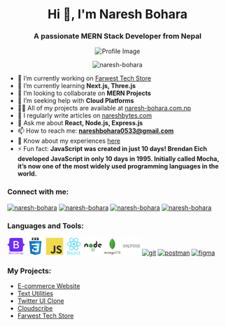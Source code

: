<h1 align="center">Hi 👋, I'm Naresh Bohara</h1>
<h3 align="center">A passionate MERN Stack Developer from Nepal</h3>

<div align="center">
  <img src="https://naresh-bohara.com.np/assets/logo3-O_p_glfc.jpg" alt="Profile Image" width="150" height="150"  />
</div>


<p align="center">
  <img src="https://komarev.com/ghpvc/?username=naresh-bohara&label=Profile%20views&color=0e75b6&style=flat" alt="naresh-bohara" />
</p>

- 🔭 I’m currently working on [Farwest Tech Store](http://farwesttechstore.com.np)
- 🌱 I’m currently learning **Next.js, Three.js**
- 👯 I’m looking to collaborate on **MERN Projects**
- 🤝 I’m seeking help with **Cloud Platforms**
- 👨‍💻 All of my projects are available at [naresh-bohara.com.np](http://naresh-bohara.com.np)
- 📝 I regularly write articles on [nareshbytes.com](http://nareshbytes.com)
- 💬 Ask me about **React, Node.js, Express.js**
- 📫 How to reach me: **nareshbohara0533@gmail.com**
- 📄 Know about my experiences [here](https://res.cloudinary.com/dns4bpoho/image/upload/v1726149712/MY_RESUME/nfixrglykjxbyulsgo3l.jpg)
- ⚡ Fun fact: **JavaScript was created in just 10 days! Brendan Eich developed JavaScript in only 10 days in 1995. Initially called Mocha, it’s now one of the most widely used programming languages in the world.**

<h3 align="left">Connect with me:</h3>
<p align="left">
  <a href="https://x.com/nareshbohara113" target="blank"><img align="center" src="https://raw.githubusercontent.com/rahuldkjain/github-profile-readme-generator/master/src/images/icons/Social/twitter.svg" alt="naresh-bohara" height="30" width="40" /></a>
  <a href="https://www.linkedin.com/in/naresh-bohara-108184261/" target="blank"><img align="center" src="https://raw.githubusercontent.com/rahuldkjain/github-profile-readme-generator/master/src/images/icons/Social/linked-in-alt.svg" alt="naresh-bohara" height="30" width="40" /></a>
  <a href="https://www.facebook.com/profile.php?id=100056763829349" target="blank"><img align="center" src="https://raw.githubusercontent.com/rahuldkjain/github-profile-readme-generator/master/src/images/icons/Social/facebook.svg" alt="naresh-bohara" height="30" width="40" /></a>
  <a href="https://instagram.com/nareshbohara113" target="blank"><img align="center" src="https://raw.githubusercontent.com/rahuldkjain/github-profile-readme-generator/master/src/images/icons/Social/instagram.svg" alt="naresh-bohara" height="30" width="40" /></a>
</p>

<h3 align="left">Languages and Tools:</h3>
<p align="left">
  <a href="https://getbootstrap.com" target="_blank" rel="noreferrer"><img src="https://raw.githubusercontent.com/devicons/devicon/master/icons/bootstrap/bootstrap-plain-wordmark.svg" alt="bootstrap" width="40" height="40"/></a>
  <a href="https://www.w3schools.com/css/" target="_blank" rel="noreferrer"><img src="https://raw.githubusercontent.com/devicons/devicon/master/icons/css3/css3-original-wordmark.svg" alt="css3" width="40" height="40"/></a>
  <a href="https://developer.mozilla.org/en-US/docs/Web/JavaScript" target="_blank" rel="noreferrer"><img src="https://raw.githubusercontent.com/devicons/devicon/master/icons/javascript/javascript-original.svg" alt="javascript" width="40" height="40"/></a>
  <a href="https://reactjs.org/" target="_blank" rel="noreferrer"><img src="https://raw.githubusercontent.com/devicons/devicon/master/icons/react/react-original-wordmark.svg" alt="react" width="40" height="40"/></a>
  <a href="https://nodejs.org" target="_blank" rel="noreferrer"><img src="https://raw.githubusercontent.com/devicons/devicon/master/icons/nodejs/nodejs-original-wordmark.svg" alt="nodejs" width="40" height="40"/></a>
  <a href="https://www.mongodb.com/" target="_blank" rel="noreferrer"><img src="https://raw.githubusercontent.com/devicons/devicon/master/icons/mongodb/mongodb-original-wordmark.svg" alt="mongodb" width="40" height="40"/></a>
  <a href="https://expressjs.com" target="_blank" rel="noreferrer"><img src="https://raw.githubusercontent.com/devicons/devicon/master/icons/express/express-original-wordmark.svg" alt="express" width="40" height="40"/></a>
  <a href="https://git-scm.com/" target="_blank" rel="noreferrer"><img src="https://www.vectorlogo.zone/logos/git-scm/git-scm-icon.svg" alt="git" width="40" height="40"/></a>
  <a href="https://postman.com" target="_blank" rel="noreferrer"><img src="https://www.vectorlogo.zone/logos/getpostman/getpostman-icon.svg" alt="postman" width="40" height="40"/></a>
  <a href="https://www.figma.com/" target="_blank" rel="noreferrer"><img src="https://www.vectorlogo.zone/logos/figma/figma-icon.svg" alt="figma" width="40" height="40"/></a>
</p>

<h3 align="left">My Projects:</h3>
<ul>
  <li><a href="https://github.com/Naresh-Bohara/Ecommerce-Website-code" target="_blank">E-commerce Website</a></li>
  <li><a href="https://textutils-nb.netlify.app" target="_blank">Text Utilities</a></li>
  <li><a href="https://github.com/Naresh-Bohara/X" target="_blank">Twitter UI Clone</a></li>
  <li><a href="http://cloudscribe.com" target="_blank">Cloudscribe</a></li>
  <li><a href="http://farwesttechstore.com.np" target="_blank">Farwest Tech Store</a></li>
</ul>

